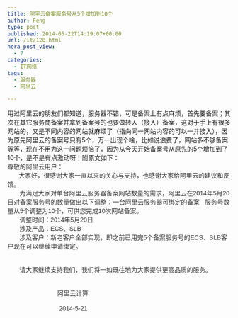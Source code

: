 ```yaml
---
title: 阿里云备案服务号从5个增加到10个
author: Feng
type: post
published: 2014-05-22T14:19:07+00:00
url: /it/128.html
hera_post_view:
  - 7
categories:
  - IT网络
tags:
  - 服务器
  - 阿里云

---
```

用过阿里云的朋友们都知道，服务器不错，可是备案上有点麻烦，首先要备案；其次在其它服务商备案并拿到备案号的也要做转入（接入）备案，这对于手上有很多网站的，又是不同内容的网站就麻烦了（指向同一网站内容的可以一并接入），因为原先阿里云的备案号只有5个，万一出现个啥，比如说浪费了，网站多不够备案等等，现在不用为这一问题烦恼了，因为从今天开始备案号从原先的5个增加到了10个，是不是有点激动呀！附原文如下：  
<span style="color: #333333;"><span style="font-weight: inherit; font-style: inherit; color: #333333;"><span style="font-family: 微软雅黑, sans-serif;">尊敬的<span id="rlt_1" style="font-weight: inherit; font-style: inherit;"><span id="rlt_6" style="font-weight: inherit; font-style: inherit;"><span id="rlt_9" style="font-weight: inherit; font-style: inherit;">阿里</span>云</span></span>用户：</span></span></span><span style="color: #333333;"> </span><br style="color: #333333;" /><span style="color: #333333;"><span style="font-weight: inherit; font-style: inherit; color: #333333;"><span style="font-size: small;">       </span></span></span><span style="color: #333333;"><span style="font-weight: inherit; font-style: inherit; color: #333333;"><span style="font-family: 微软雅黑, sans-serif;">大家好，很感谢大家一直以来的关心与支持，也感谢大家给阿里云的建议和反馈。</span></span></span><span style="color: #333333;"> </span><br style="color: #333333;" /><span style="color: #333333;"><span style="font-weight: inherit; font-style: inherit; color: #333333;"><span style="font-family: 微软雅黑, sans-serif;">       为满足大家对单台阿里<span id="rlt_3" style="font-weight: inherit; font-style: inherit;"><span id="rlt_8" style="font-weight: inherit; font-style: inherit;">云<span id="rlt_11" style="font-weight: inherit; font-style: inherit;">服务器</span></span></span><span id="rlt_2" style="font-weight: inherit; font-style: inherit;"><span id="rlt_7" style="font-weight: inherit; font-style: inherit;">备案</span></span><span id="rlt_4" style="font-weight: inherit; font-style: inherit;"><span id="rlt_10" style="font-weight: inherit; font-style: inherit;">网站</span></span>数量的需求，阿里云在2014年5月20日对<span id="rlt_5" style="font-weight: inherit; font-style: inherit;">备案服务号</span>的数量做出以下调整：一台阿里<span id="rlt_13" style="font-weight: inherit; font-style: inherit;">云服务</span>器可绑定的备案   服务号数量从5个调整为10个，可供您完成10次网站备案。</span></span></span><span style="color: #333333;"> </span><br style="color: #333333;" /><span style="color: #333333;"><span style="font-weight: inherit; font-style: inherit; color: #333333;"><span style="font-family: 微软雅黑, sans-serif;">       调整时间：2014年5月20日</span></span></span><span style="color: #333333;"> </span><br style="color: #333333;" /><span style="color: #333333;"><span style="font-weight: inherit; font-style: inherit; color: #333333;"><span style="font-family: 微软雅黑, sans-serif;">       涉及产品：<span id="rlt_14" style="font-weight: inherit; font-style: inherit;">ECS</span>、<span id="rlt_12" style="font-weight: inherit; font-style: inherit;">SLB</span></span></span></span><span style="color: #333333;"> </span><br style="color: #333333;" /><span style="color: #333333;"><span style="font-weight: inherit; font-style: inherit; color: #333333;"><span style="font-family: 微软雅黑, sans-serif;">       涉及客户：新老客户全部实现，即之前已用完5个备案服务号的ECS、SLB客户现在可以继续申请绑定。</span></span></span><span style="color: #333333;"> </span><br style="color: #333333;" /><span style="color: #333333;"><span style="font-weight: inherit; font-style: inherit; color: #333333;"><span style="font-family: 微软雅黑, sans-serif;"><br /> </span></span></span><span style="color: #333333;"> </span><br style="color: #333333;" /><span style="color: #333333;"><span style="font-weight: inherit; font-style: inherit; color: #333333;"><span style="font-family: 微软雅黑, sans-serif;">       请大家继续支持我们，我们将一如既往地为大家提供更高品质的服务。</span></span></span><span style="color: #333333;"> </span><br style="color: #333333;" /><span style="color: #333333;"> </span><br style="color: #333333;" /><span style="color: #333333;"><span style="font-weight: inherit; font-style: inherit; color: #333333;"><span style="font-family: 微软雅黑, sans-serif;">                                                                                                                                                              阿里<span id="rlt_15" style="font-weight: inherit; font-style: inherit;">云计算</span></span></span></span><span style="color: #333333;"> </span><br style="color: #333333;" /><span style="color: #333333;"><span style="font-weight: inherit; font-style: inherit; color: #333333;"><span style="font-family: 微软雅黑, sans-serif;">                                                                                                                                                               2014-5-21</span></span></span><span style="color: #333333;"> </span><br style="color: #333333;" /><span style="color: #333333;"> </span>